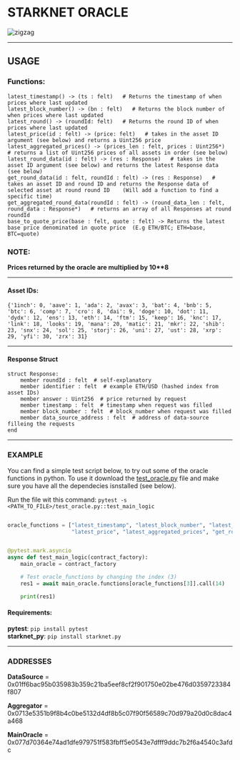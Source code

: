 # STARKNET ORACLE

![zigzag](https://user-images.githubusercontent.com/57314871/154353264-211a4030-8f5d-4aa8-878f-f654fa242589.png)

---

## USAGE


### Functions:
```cairo
latest_timestamp() -> (ts : felt)   # Returns the timestamp of when prices where last updated
latest_block_number() -> (bn : felt)   # Returns the block number of when prices where last updated
latest_round() -> (roundId: felt)   # Returns the round ID of when prices where last updated
latest_price(id : felt) -> (price: felt)   # takes in the asset ID argument (see below) and returns a Uint256 price
latest_aggregated_prices() -> (prices_len : felt, prices : Uint256*)   # returns a list of Uint256 prices of all assets in order (see below)
latest_round_data(id : felt) -> (res : Response)   # takes in the asset ID argument (see below) and returns the latest Response data (see below)
get_round_data(id : felt, roundId : felt) -> (res : Response)   # takes an asset ID and round ID and returns the Response data of selected asset at round round ID    (Will add a function to find a specific time)
get_aggregated_round_data(roundId : felt) -> (round_data_len : felt, round_data : Response*)   # returns an array of all Responses at round roundId  
base_to_quote_price(base : felt, quote : felt) -> Returns the latest base price denominated in quote price  (E.g ETH/BTC; ETH=base, BTC=quote)
```

### NOTE:
__Prices returned by the oracle are multiplied by 10**8__



---


#### Asset IDs:



```
{'1inch': 0, 'aave': 1, 'ada': 2, 'avax': 3, 'bat': 4, 'bnb': 5, 'btc': 6, 'comp': 7, 'cro': 8, 'dai': 9, 'doge': 10, 'dot': 11, 'dydx': 12, 'ens': 13, 'eth': 14, 'ftm': 15, 'keep': 16, 'knc': 17, 'link': 18, 'looks': 19, 'mana': 20, 'matic': 21, 'mkr': 22, 'shib': 23, 'snx': 24, 'sol': 25, 'storj': 26, 'uni': 27, 'ust': 28, 'xrp': 29, 'yfi': 30, 'zrx': 31} 
```


---

#### Response Struct

```cairo
struct Response:
    member roundId : felt  # self-explanatory
    member identifier : felt  # example ETH/USD (hashed index from asset IDs)
    member answer : Uint256  # price returned by request
    member timestamp : felt  # timestamp when request was filled
    member block_number : felt  # block_number when request was filled
    member data_source_address : felt  # address of data-source filleing the requests
end
```

---


### EXAMPLE

You can find a simple test script below, to try out some of the oracle functions in python. To use it download the [test_oracle.py](https://github.com/ZigZagExchange/starknet-oracle/blob/main/tests/test_oracle.py) file and make sure you have all the dependecies isnstalled (see below).

Run the file wit this command: 
`pytest -s <PATH_TO_FILE>/test_oracle.py::test_main_logic`

```python

oracle_functions = ["latest_timestamp", "latest_block_number", "latest_round",
                    "latest_price", "latest_aggregated_prices", "get_round_data", "base_to_quote_price"]


@pytest.mark.asyncio
async def test_main_logic(contract_factory):
    main_oracle = contract_factory

    # Test oracle_functions by changing the index (3)
    res1 = await main_oracle.functions[oracle_functions[3]].call(14)

    print(res1)

```

#### Requirements:

__pytest__:              ` pip install pytest `   
__starknet_py__:         ` pip install starknet.py `



---


### ADDRESSES

**DataSource** = 0x01ff6bac95b035983b359c21ba5eef8cf2f901750e02be476d0359723384f807

**Aggregator** = 0x0713e5351b9f8b4c0be5132d4df8b5c07f90f56589c70d979a20d0c8dac4a468

**MainOracle** = 0x077d70364e74ad1dfe979751f583fbff5e0543e7dfff9ddc7b2f6a4540c3afdc




